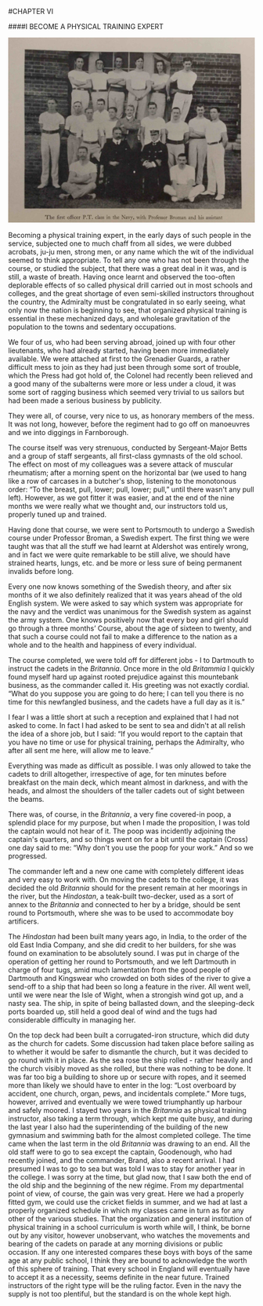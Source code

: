 #CHAPTER VI

####I BECOME A PHYSICAL TRAINING EXPERT

![](../img/ch6_PTClass.jpg)

Becoming a physical training expert, in the early days of such people in the service, subjected one to much chaff from all sides, we were dubbed acrobats, ju-ju men, strong men, or any name which the wit of the individual seemed to think appropriate. To tell any one who has not been through the course, or studied the subject, that there was a great deal in it was, and is still, a waste of breath. Having once learnt and observed the too-often deplorable effects of so called physical drill carried out in most schools and colleges, and the great shortage of even semi-skilled instructors throughout the country, the Admiralty must be congratulated in so early seeing, what only now the nation is beginning to see, that organized physical training is essential in these mechanized days, and wholesale gravitation of the population to the towns and sedentary occupations.

We four of us, who had been serving abroad, joined up with four other lieutenants, who had already started, having been more immediately available. We were attached at first to the Grenadier Guards, a rather difficult mess to join as they had just been through some sort of trouble, which the Press had got hold of, the Colonel had recently been relieved and a good many of the subalterns were more or less under a cloud, it was some sort of ragging business which seemed very trivial to us sailors but had been made a serious business by publicity.

They were all, of course, very nice to us, as honorary members of the mess. It was not long, however, before the regiment had to go off on manoeuvres and we into diggings in Farnborough.

The course itself was very strenuous, conducted by Sergeant-Major Betts and a group of staff sergeants, all first-class gymnasts of the old school. The effect on most of my colleagues was a severe attack of muscular rheumatism; after a morning spent on the horizontal bar (we used to hang like a row of carcases in a butcher's shop, listening to the monotonous order: “To the breast, pull, lower; pull, lower; pull,” until there wasn't any pull left). However, as we got fitter it was easier, and at the end of the nine months we were really what we thought and, our instructors told us, properly tuned up and trained.

Having done that course, we were sent to Portsmouth to undergo a Swedish course under Professor Broman, a Swedish expert. The first thing we were taught was that all the stuff we had learnt at Aldershot was entirely wrong, and in fact we were quite remarkable to be still alive, we should have strained hearts, lungs, etc. and be more or less sure of being permanent invalids before long.

Every one now knows something of the Swedish theory, and after six months of it we also definitely realized that it was years ahead of the old English system. We were asked to say which system was appropriate for the navy and the verdict was unanimous for the Swedish system as against the army system. One knows positively now that every boy and girl should go through a three months’ Course, about the age of sixteen to twenty, and that such a course could not fail to make a difference to the nation as a whole and to the health and happiness of every individual.

The course completed, we were told off for different jobs - I to Dartmouth to instruct the cadets in the *Britannia*. Once more in the old *Britammia* I quickly found myself hard up against rooted prejudice against this mountebank business, as the commander called it. His greeting was not exactly cordial. “What do you suppose you are going to do here; I can tell you there is no time for this newfangled business, and the cadets have a full day as it is.”

I fear I was a little short at such a reception and explained that I had not asked to come. In fact I had asked to be sent to sea and didn't at all relish the idea of a shore job, but I said: “If you would report to the captain that you have no time or use for physical training, perhaps the Admiralty, who after all sent me here, will allow me to leave.”

Everything was made as difficult as possible. I was only allowed to take the cadets to drill altogether, irrespective of age, for ten minutes before breakfast on the main deck, which meant almost in darkness, and with the heads, and almost the shoulders of the taller cadets out of sight between the beams.

There was, of course, in the *Britannia*, a very fine covered-in poop, a splendid place for my purpose, but when I made the proposition, I was told the captain would not hear of it. The poop was incidently adjoining the captain's quarters, and so things went on for a bit until the captain (Cross) one day said to me: “Why don't you use the poop for your work.” And so we progressed.

The commander left and a new one came with completely different ideas and very easy to work with. On moving the cadets to the college, it was decided the old *Britannia* should for the present remain at her moorings in the river, but the *Hindostan*, a teak-built two-decker, used as a sort of annex to the *Britannia* and connected to her by a bridge, should be sent round to Portsmouth, where she was to be used to accommodate boy artificers.

The *Hindostan* had been built many years ago, in India, to the order of the old East India Company, and she did credit to her builders, for she was found on examination to be absolutely sound. I was put in charge of the operation of getting her round to Portsmouth, and we left Dartmouth in charge of four tugs, amid much lamentation from the good people of Dartmouth and Kingswear who crowded on both sides of the river to give a send-off to a ship that had been so long a feature in the river. All went well, until we were near the Isle of Wight, when a strongish wind got up, and a nasty sea. The ship, in spite of being ballasted down, and the sleeping-deck ports boarded up, still held a good deal of wind and the tugs had considerable difficulty in managing her.

On the top deck had been built a corrugated-iron structure, which did duty as the church for cadets. Some discussion had taken place before sailing as to whether it would be safer to dismantle the church, but it was decided to go round with it in place. As the sea rose the ship rolled - rather heavily and the church visibly moved as she rolled, but there was nothing to be done. It was far too big a building to shore up or secure with ropes, and it seemed more than likely we should have to enter in the log: “Lost overboard by accident, one church, organ, pews, and incidentals complete.” More tugs, however, arrived and eventually we were towed triumphantly up harbour and safely moored. I stayed two years in the *Britannia* as physical training instructor, also taking a term through, which kept me quite busy, and during the last year I also had the superintending of the building of the new gymnasium and swimming bath for the almost completed college. The time came when the last term in the old *Britannia* was drawing to an end. All the old staff were to go to sea except the captain, Goodenough, who had recently joined, and the commander, Brand, also a recent arrival. I had presumed I was to go to sea but was told I was to stay for another year in the college. I was sorry at the time, but glad now, that I saw both the end of the old ship and the beginning of the new régime. From my departmental point of view, of course, the gain was very great. Here we had a properly fitted gym, we could use the cricket fields in summer, and we had at last a properly organized schedule in which my classes came in turn as for any other of the various studies. That the organization and general institution of physical training in a school curriculum is worth while will, I think, be borne out by any visitor, however unobservant, who watches the movements and bearing of the cadets on parade at any morning divisions or public occasion. If any one interested compares these boys with boys of the same age at any public school, I think they are bound to acknowledge the worth of this sphere of training. That every school in England will eventually have to accept it as a necessity, seems definite in the near future. Trained instructors of the right type will be the ruling factor. Even in the navy the supply is not too plentiful, but the standard is on the whole kept high.
